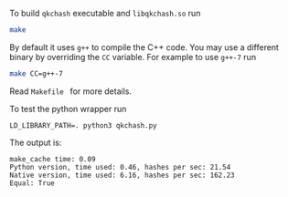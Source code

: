 To build `qkchash` executable and `libqkchash.so` run
```bash
make
```
By default it uses `g++` to compile the C++ code.
You may use a different binary by overriding the `CC` variable. For example to use `g++-7` run
```bash
make CC=g++-7
```
Read `Makefile ` for more details.

To test the python wrapper run
```
LD_LIBRARY_PATH=. python3 qkchash.py
```

The output is:
```
make_cache time: 0.09
Python version, time used: 0.46, hashes per sec: 21.54
Native version, time used: 6.16, hashes per sec: 162.23
Equal: True
```

